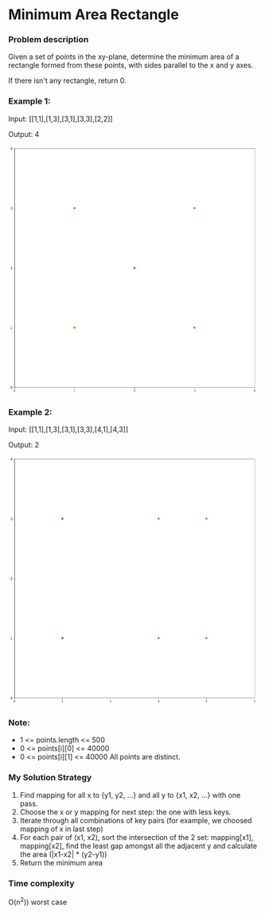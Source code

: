 # Minimum Area Rectangle

### Problem description

Given a set of points in the xy-plane, determine the minimum area of a rectangle formed from these points, with sides parallel to the x and y axes.

If there isn't any rectangle, return 0.

 

### Example 1:

Input: [[1,1],[1,3],[3,1],[3,3],[2,2]]

Output: 4

<img src="./images/2661623020994_.pic.jpg" alt="drawing" width="500" height="500"/>


### Example 2:

Input: [[1,1],[1,3],[3,1],[3,3],[4,1],[4,3]]

Output: 2

<img src="./images/2671623021064_.pic.jpg" alt="drawing" width="500" height="500"/>


### Note:

- 1 <= points.length <= 500
- 0 <= points[i][0] <= 40000
- 0 <= points[i][1] <= 40000
All points are distinct.

### My Solution Strategy
1. Find mapping for all x to {y1, y2, ...} and all y to {x1, x2, ...} with one pass.
2. Choose the x or y mapping for next step: the one with less keys.
3. Iterate through all combinations of key pairs (for example, we choosed mapping of x in last step)
4. For each pair of (x1, x2), sort the intersection of the 2 set: mapping[x1], mapping[x2], find the least gap amongst all the adjacent y and calculate the area (|x1-x2| * (y2-y1))
5. Return the minimum area

### Time complexity
O(n<sup>2</sup>)) worst case
